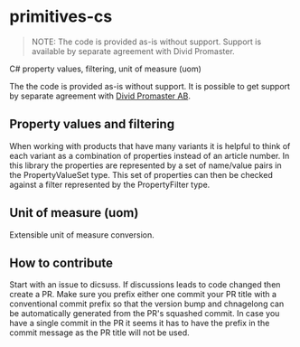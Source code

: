 # primitives-cs

> NOTE: The code is provided as-is without support. Support is available by separate agreement with Divid Promaster.

C# property values, filtering, unit of measure (uom)

The the code is provided as-is without support. It is possible to get support by separate agreement with [Divid Promaster AB](https://promaster.se).

## Property values and filtering

When working with products that have many variants it is helpful to think of each variant as a combination of properties instead of an article number. In this library the properties are represented by a set of name/value pairs in the PropertyValueSet type. This set of properties can then be checked against a filter represented by the PropertyFilter type.

## Unit of measure (uom)

Extensible unit of measure conversion.

## How to contribute

Start with an issue to dicsuss. If discussions leads to code changed then create a PR. Make sure you prefix either one commit your PR title with a conventional commit prefix so that the version bump and chnagelong can be automatically generated from the PR's squashed commit. In case you have a single commit in the PR it seems it has to have the prefix in the commit message as the PR title will not be used.
